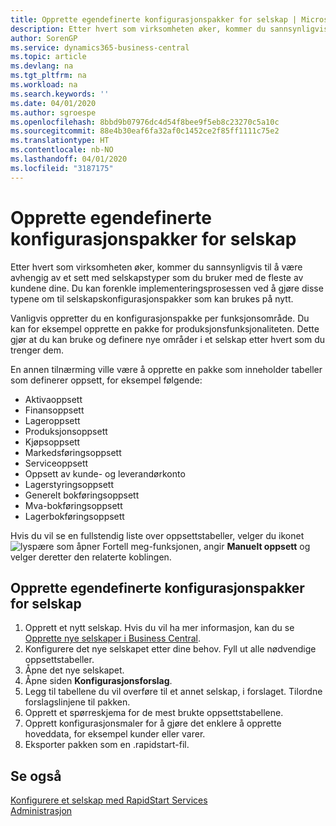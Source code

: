 ```yaml
---
title: Opprette egendefinerte konfigurasjonspakker for selskap | Microsoft-dokumentasjon
description: Etter hvert som virksomheten øker, kommer du sannsynligvis til å være avhengig av et sett med selskapstyper som du bruker med de fleste av kundene dine. Du kan forenkle implementeringsprosessen ved å gjøre disse typene om til selskapskonfigurasjonspakker som kan brukes på nytt.
author: SorenGP
ms.service: dynamics365-business-central
ms.topic: article
ms.devlang: na
ms.tgt_pltfrm: na
ms.workload: na
ms.search.keywords: ''
ms.date: 04/01/2020
ms.author: sgroespe
ms.openlocfilehash: 8bbd9b07976dc4d54f8bee9f5eb8c23270c5a10c
ms.sourcegitcommit: 88e4b30eaf6fa32af0c1452ce2f85ff1111c75e2
ms.translationtype: HT
ms.contentlocale: nb-NO
ms.lasthandoff: 04/01/2020
ms.locfileid: "3187175"
---
```

# <a name="create-custom-company-configuration-packages"></a>Opprette egendefinerte konfigurasjonspakker for selskap
Etter hvert som virksomheten øker, kommer du sannsynligvis til å være avhengig av et sett med selskapstyper som du bruker med de fleste av kundene dine. Du kan forenkle implementeringsprosessen ved å gjøre disse typene om til selskapskonfigurasjonspakker som kan brukes på nytt.  

Vanligvis oppretter du en konfigurasjonspakke per funksjonsområde. Du kan for eksempel opprette en pakke for produksjonsfunksjonaliteten. Dette gjør at du kan bruke og definere nye områder i et selskap etter hvert som du trenger dem.  

En annen tilnærming ville være å opprette en pakke som inneholder tabeller som definerer oppsett, for eksempel følgende:  

-   Aktivaoppsett  
-   Finansoppsett  
-   Lageroppsett  
-   Produksjonsoppsett  
-   Kjøpsoppsett  
-   Markedsføringsoppsett  
-   Serviceoppsett  
-   Oppsett av kunde- og leverandørkonto  
-   Lagerstyringsoppsett  
-   Generelt bokføringsoppsett  
-   Mva-bokføringsoppsett  
-   Lagerbokføringsoppsett  

Hvis du vil se en fullstendig liste over oppsettstabeller, velger du ikonet ![lyspære som åpner Fortell meg-funksjonen](media/ui-search/search_small.png "Fortell hva du vil gjøre"), angir **Manuelt oppsett** og velger deretter den relaterte koblingen.  

## <a name="to-create-a-custom-company-configuration-package"></a>Opprette egendefinerte konfigurasjonspakker for selskap  
1.  Opprett et nytt selskap. Hvis du vil ha mer informasjon, kan du se [Opprette nye selskaper i Business Central](about-new-company.md).  
3.  Konfigurere det nye selskapet etter dine behov. Fyll ut alle nødvendige oppsettstabeller.  
4.  Åpne det nye selskapet.
5. Åpne siden **Konfigurasjonsforslag**.  
6.  Legg til tabellene du vil overføre til et annet selskap, i forslaget. Tilordne forslagslinjene til pakken.  
7.  Opprett et spørreskjema for de mest brukte oppsettstabellene.  
8.  Opprett konfigurasjonsmaler for å gjøre det enklere å opprette hoveddata, for eksempel kunder eller varer.  
9.  Eksporter pakken som en .rapidstart-fil.  

## <a name="see-also"></a>Se også  
[Konfigurere et selskap med RapidStart Services](admin-set-up-a-company-with-rapidstart.md)  
[Administrasjon](admin-setup-and-administration.md)

